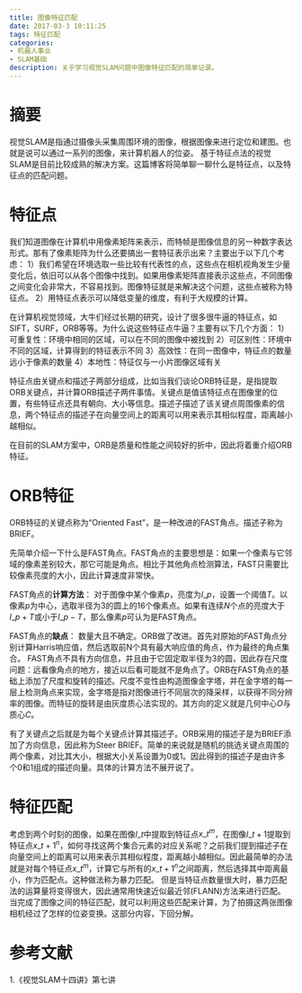 ```yaml
---
title: 图像特征匹配
date: 2017-03-3 10:11:25
tags: 特征匹配
categories:
- 机器人事业
- SLAM基础
description: 关于学习视觉SLAM问题中图像特征匹配的简单记录。
---
```

<!-- more -->

# 摘要
视觉SLAM是指通过摄像头采集周围环境的图像，根据图像来进行定位和建图。也就是说可以通过一系列的图像，来计算机器人的位姿。
基于特征点法的视觉SLAM是目前比较成熟的解决方案。这篇博客将简单聊一聊什么是特征点，以及特征点的匹配问题。

# 特征点
我们知道图像在计算机中用像素矩阵来表示，而特帧是图像信息的另一种数字表达形式。那有了像素矩阵为什么还要搞出一套特征表示出来？主要出于以下几个考虑：
1）我们希望在环境选取一些比较有代表性的点，这些点在相机视角发生少量变化后，依旧可以从各个图像中找到。如果用像素矩阵直接表示这些点，不同图像之间变化会非常大，不容易找到。图像特征就是来解决这个问题，这些点被称为特征点。
2）用特征点表示可以降低变量的维度，有利于大规模的计算。

在计算机视觉领域，大牛们经过长期的研究，设计了很多很牛逼的特征点，如SIFT，SURF，ORB等等。为什么说这些特征点牛逼？主要有以下几个方面：
1）可重复性：环境中相同的区域，可以在不同的图像中被找到
2）可区别性：环境中不同的区域，计算得到的特征表示不同
3）高效性：在同一图像中，特征点的数量远小于像素的数量
4）本地性：特征仅与一小片图像区域有关

特征点由关键点和描述子两部分组成，比如当我们谈论ORB特征是，是指提取ORB关键点，并计算ORB描述子两件事情。关键点是值该特征点在图像里的位置，有些特征点还具有朝向、大小等信息。描述子描述了该关键点周围像素的信息，两个特征点的描述子在向量空间上的距离可以用来表示其相似程度，距离越小越相似。

在目前的SLAM方案中，ORB是质量和性能之间较好的折中，因此将着重介绍ORB特征。

# ORB特征
ORB特征的关键点称为“Oriented Fast”，是一种改进的FAST角点。描述子称为BRIEF。

先简单介绍一下什么是FAST角点。FAST角点的主要思想是：如果一个像素与它邻域的像素差别较大，那它可能是角点。相比于其他角点检测算法，FAST只需要比较像素亮度的大小，因此计算速度非常快。

FAST角点的**计算方法**：
对于图像中某个像素$p$，亮度为$I\_p$，设置一个阈值$T$。以像素$p$为中心，选取半径为3的圆上的16个像素点。如果有连续$N$个点的亮度大于$I\_p+T$或小于$I\_p-T$，那么像素$p$可认为是FAST角点。

FAST角点的**缺点**：
数量大且不确定。ORB做了改进。首先对原始的FAST角点分别计算Harris响应值，然后选取前N个具有最大响应值的角点，作为最终的角点集合。
FAST角点不具有方向信息，并且由于它固定取半径为3的圆，因此存在尺度问题：远看像角点的地方，接近以后看可能就不是角点了。ORB在FAST角点的基础上添加了尺度和旋转的描述。尺度不变性由构造图像金字塔，并在金字塔的每一层上检测角点来实现，金字塔是指对图像进行不同层次的降采样，以获得不同分辨率的图像。而特征的旋转是由灰度质心法实现的。其方向的定义就是几何中心$O$与质心$C$。

有了关键点之后就是为每个关键点计算其描述子。ORB采用的描述子是为BRIEF添加了方向信息，因此称为Steer BRIEF。简单的来说就是随机的挑选关键点周围的两个像素，对比其大小，根据大小关系设置为0或1。因此得到的描述子是由许多个0和1组成的描述向量。具体的计算方法不展开说了。

# 特征匹配
考虑到两个时刻的图像，如果在图像$I\_t$中提取到特征点$x\_t^m$，在图像$I\_{t+1}$提取到特征点$x\_{t+1}^n$，如何寻找这两个集合元素的对应关系呢？之前我们提到描述子在向量空间上的距离可以用来表示其相似程度，距离越小越相似。因此最简单的办法就是对每个特征点$x\_t^m$，计算它与所有的$x\_{t+1}^n$之间距离，然后选择其中距离最小，作为匹配点。这种做法称为暴力匹配。
但是当特征点数量很大时，暴力匹配法的运算量将变得很大，因此通常用快速近似最近邻(FLANN)方法来进行匹配。
当完成了图像之间的特征匹配，就可以利用这些匹配来计算，为了拍摄这两张图像相机经过了怎样的位姿变换。这部分内容，下回分解。


# 参考文献
1.《视觉SLAM十四讲》第七讲





